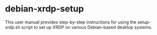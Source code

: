 # debian-xrdp-setup
 This user manual provides step-by-step instructions for using the setup-xrdp.sh script to set up XRDP on various Debian-based desktop systems.
